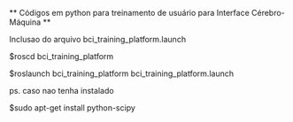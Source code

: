 ** Códigos em python para treinamento de usuário para Interface Cérebro-Máquina **

Inclusao do arquivo bci_training_platform.launch

$roscd bci_training_platform

$roslaunch bci_training_platform bci_training_platform.launch

ps. caso nao tenha instalado

$sudo apt-get install python-scipy

